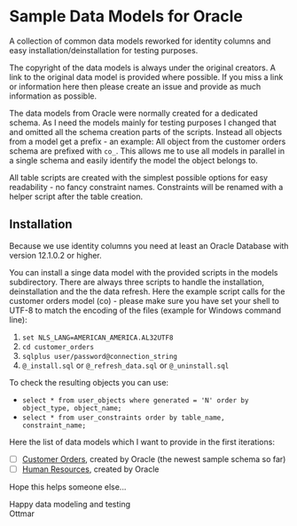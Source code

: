 # Sample Data Models for Oracle

A collection of common data models reworked for identity columns and easy installation/deinstallation for testing purposes.

The copyright of the data models is always under the original creators. A link to the original data model is provided where possible. If you miss a link or information here then please create an issue and provide as much information as possible.

The data models from Oracle were normally created for a dedicated schema. As I need the models mainly for testing purposes I changed that and omitted all the schema creation parts of the scripts. Instead all objects from a model get a prefix - an example: All object from the customer orders schema are prefixed with `co_`. This allows me to use all models in parallel in a single schema and easily identify the model the object belongs to.

All table scripts are created with the simplest possible options for easy readability - no fancy constraint names. Constraints will be renamed with a helper script after the table creation.


## Installation

Because we use identity columns you need at least an Oracle Database with version 12.1.0.2 or higher.

You can install a singe data model with the provided scripts in the models subdirectory. There are always three scripts to handle the installation, deinstallation and the the data refresh. Here the example script calls for the customer orders model (co) - please make sure you have set your shell to UTF-8 to match the encoding of the files (example for Windows command line):

1. `set NLS_LANG=AMERICAN_AMERICA.AL32UTF8`
2. `cd customer_orders`
3. `sqlplus user/password@connection_string`
4. `@_install.sql` or `@_refresh_data.sql` or `@_uninstall.sql`

To check the resulting objects you can use:

- `select * from user_objects where generated = 'N' order by object_type, object_name;`
- `select * from user_constraints order by table_name, constraint_name;`

Here the list of data models which I want to provide in the first iterations:

- [ ] [Customer Orders][co], created by Oracle (the newest sample schema so far)
- [ ] [Human Resources][hr], created by Oracle

Hope this helps someone else...

Happy data modeling and testing  
Ottmar

[co]: https://github.com/oracle/db-sample-schemas/tree/master/customer_orders
[hr]: https://github.com/oracle/db-sample-schemas/tree/master/human_resources